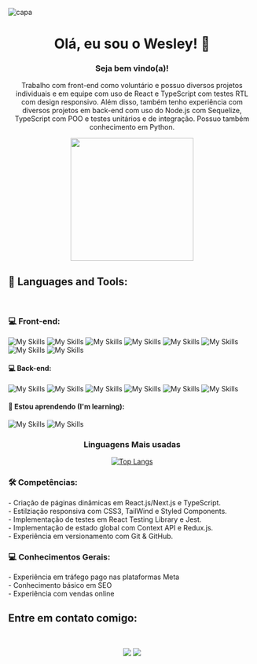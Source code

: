 ![capa](https://media.licdn.com/dms/image/D4D16AQFDglnQEtldSQ/profile-displaybackgroundimage-shrink_350_1400/0/1703782661714?e=1722470400&v=beta&t=NzW1Kzjr-BpdNU_UsKB3SmDtneb08dH3hDYcQ_8WciE)

<div align="center">

 # Olá, eu sou o Wesley! 👋

 ### Seja bem vindo(a)!

Trabalho com front-end como voluntário e possuo diversos projetos individuais e em equipe com uso de React e TypeScript com testes RTL com design responsivo. Além disso, também tenho experiência com diversos projetos em back-end com uso do Node.js com Sequelize, TypeScript com POO e testes unitários e de integração. Possuo também conhecimento em Python.

 <div id="header" align="center">
  <img src="https://i.pinimg.com/originals/9d/9b/d1/9d9bd13afce1a798d22ecfd9897730ed.gif" width="250"/>
 </div>
</a>
</div>
<h2>
🚀 Languages and Tools:
</h2>

<br />

<h3>
 💻 Front-end:
</h3>

![My Skills](https://img.shields.io/badge/React-20232A?style=for-the-badge&logo=react&logoColor=61DAFB)
![My Skills](https://img.shields.io/badge/next%20js-000000?style=for-the-badge&logo=nextdotjs&logoColor=white)
![My Skills](https://img.shields.io/badge/TypeScript-007ACC?style=for-the-badge&logo=typescript&logoColor=white)
![My Skills](https://img.shields.io/badge/JavaScript-323330?style=for-the-badge&logo=javascript&logoColor=F7DF1E)
![My Skills](https://img.shields.io/badge/CSS3-1572B6?style=for-the-badge&logo=css3&logoColor=white)
![My Skills](https://img.shields.io/badge/Tailwind_CSS-38B2AC?style=for-the-badge&logo=tailwind-css&logoColor=white)
![My Skills](https://img.shields.io/badge/Redux-593D88?style=for-the-badge&logo=redux&logoColor=white)
![My Skills](https://img.shields.io/badge/Jest-C21325?style=for-the-badge&logo=jest&logoColor=white)

 <h4>
 💻 Back-end:
</h4>

![My Skills](https://img.shields.io/badge/Node%20js-339933?style=for-the-badge&logo=nodedotjs&logoColor=white)
![My Skills](https://img.shields.io/badge/TypeScript-007ACC?style=for-the-badge&logo=typescript&logoColor=white)
![My Skills](https://img.shields.io/badge/Docker-2CA5E0?style=for-the-badge&logo=docker&logoColor=white)
![My Skills](https://img.shields.io/badge/MySQL-005C84?style=for-the-badge&logo=mysql&logoColor=white)
![My Skills](https://img.shields.io/badge/PostgreSQL-316192?style=for-the-badge&logo=postgresql&logoColor=white)
![My Skills](https://img.shields.io/badge/Python-FFD43B?style=for-the-badge&logo=python&logoColor=blue)

<h4>
  🌱 Estou aprendendo (I'm learning):
</h4>

![My Skills](https://img.shields.io/badge/nestjs-E0234E?style=for-the-badge&logo=nestjs&logoColor=white)
![My Skills](https://img.shields.io/badge/Angular-DD0031?style=for-the-badge&logo=angular&logoColor=white)


<div align="center">

 <h3>
  Linguagens Mais usadas 
 </h3>
 
[![Top Langs](https://github-readme-stats.vercel.app/api/top-langs/?username=Wesleyhmendes&layout=compact)](https://github.com/Wesleyhmendes/github-readme-stats)

</div>

<h3>
 🛠️ Competências:
</h3>
- Criação de páginas dinâmicas em React.js/Next.js e TypeScript.
<br />
- Estilziação responsiva com CSS3, TailWind e Styled Components.
<br />
- Implementação de testes em React Testing Library e Jest.
<br />
- Implementação de estado global com Context API e Redux.js.
<br />
- Experiência em versionamento com Git & GitHub.

<h3>
 💻 Conhecimentos Gerais:
</h3>
- Experiência em tráfego pago nas plataformas Meta
<br />
- Conhecimento básico em SEO
<br />
- Experiência com vendas online

<br />

<h2>
 Entre em contato comigo:
</h2>
<br />
<div id="header" align="center">
 
  <a href="https://www.linkedin.com/in/wesley-mendes/" target="_blank"><img src="https://img.shields.io/badge/-LinkedIn-%230077B5?style=for-the-badge&logo=linkedin&logoColor=white" target="_blank"></a> 
  <a href = "mailto:wesleymendes123321@gmail.com"><img src="https://img.shields.io/badge/-Gmail-%23333?style=for-the-badge&logo=gmail&logoColor=white" target="_blank"></a>

</div>

